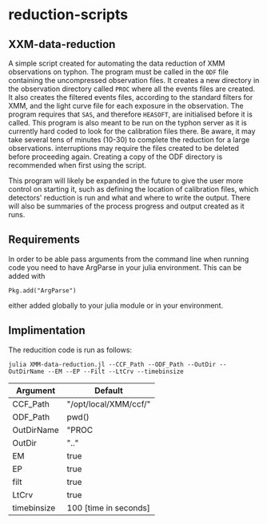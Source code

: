 # reduction-scripts
## XXM-data-reduction
A simple script created for automating the data reduction of XMM observations on typhon. 
The program must be called in the <code>ODF</code> file containing the uncompressed observation files. It creates a new directory in the observation directory called <code>PROC</code> where all the events files are created. It also creates the filtered events files, according to the standard filters for XMM, and the light curve file for each exposure in the observation. 
The program requires that <code>SAS</code>, and therefore <code>HEASOFT</code>, are initialised before it is called. This program is also meant to be run on the typhon server as it is currently hard coded to look for the calibration files there. 
Be aware, it may take several tens of minutes (10-30) to complete the reduction for a large observations. interruptions may require the files created to be deleted before proceeding again. Creating a copy of the ODF directory is recommended when first using the script. 

This program will likely be expanded in the future to give the user more control on starting it, such as defining the location of calibration files, which detectors' reduction is run and what and where to write the output. There will also be summaries of the process progress and output created as it runs.  

## Requirements
In order to be able pass arguments from the command line when running code you need to have ArgParse in your julia environment. This can be added with
```
Pkg.add("ArgParse")
```
either added globally to your julia module or in your environment.

## Implimentation
The reducition code is run as follows:
```
julia XMM-data-reduction.jl --CCF_Path --ODF_Path --OutDir --OutDirName --EM --EP --Filt --LtCrv --timebinsize
```


| Argument    | Default    |
| --- | --- |
|  CCF_Path   |  "/opt/local/XMM/ccf/"   |
|  ODF_Path   |  pwd()   |
|  OutDirName   |  "PROC   |
|  OutDir   |  ".."   |
|  EM   |  true   |
|  EP   |  true   |
|  filt   |  true   |
|  LtCrv   |  true   |
|  timebinsize   |  100  [time in seconds] |
